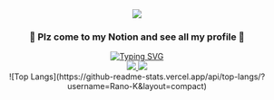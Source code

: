 <div align=center>
  <img src="https://capsule-render.vercel.app/api?type=waving&color=auto&height=200&section=header&text=Rano-K's%20Github&fontSize=50" />
</div>
<div align=center>
	<h3>🧰 Plz come to my Notion and see all my profile 🧰</h3>
 		<a href="https://git.io/typing-svg"><img src="https://readme-typing-svg.demolab.com?font=Fira+Code&pause=1000&width=435&lines=IOS+Developer+Minsoo+Kim" alt="Typing SVG" /></a>
	
</div>

<div align=center>
	<a href="mailto:minsoo0704@naver.com">
		<img src="https://img.shields.io/badge/GMail-4285F4?style=for-the-badge&logo=Google&logoColor=white" />
	</a>
	<a href="https://rano-k.notion.site/Rano-K-871962e09b1d48049a7a44288847bbbd?pvs=4">
		<img src="https://img.shields.io/badge/Notion-000000?style=for-the-badge&logo=Notion&logoColor=white" />
	</a>
<!-- 	<a href="https://www.youtube.com/@Rano-K">
<img src="https://img.shields.io/badge/JAVA-007396?style=for-the-badge&logo=java&logoColor=white">
		<img src="https://img.shields.io/badge/Youtube-EE0000?style=for-the-badge&logo=Youtube&logoColor=white" />
	</a> -->
	<br>
	![Top Langs](https://github-readme-stats.vercel.app/api/top-langs/?username=Rano-K&layout=compact)
</div>




<!--
**Rano-K/Rano-K** is a ✨ _special_ ✨ repository because its `README.md` (this file) appears on your GitHub profile.

Here are some ideas to get you started:
- 🔭 I’m currently working on ...
- 🌱 I’m currently learning ...
- 👯 I’m looking to collaborate on ...
- 🤔 I’m looking for help with ...
- 💬 Ask me about ...
- 📫 How to reach me: ...
- 😄 Pronouns: ...
- ⚡ Fun fact: ...
-->
